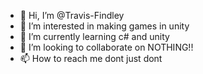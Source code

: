 - 👋 Hi, I’m @Travis-Findley
- 👀 I’m interested in making games in unity
- 🌱 I’m currently learning c# and unity
- 💞️ I’m looking to collaborate on NOTHING!!
- 📫 How to reach me dont just dont

<!---
Travis-Findley/Travis-Findley is a ✨ special ✨ repository because its `README.md` (this file) appears on your GitHub profile.
You can click the Preview link to take a look at your changes.
--->
